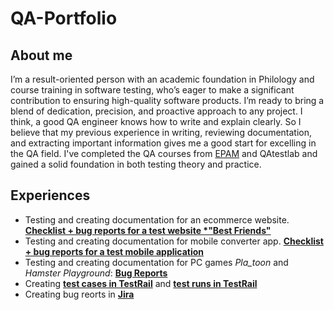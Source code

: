# QA-Portfolio
## About me
I’m a result-oriented person with an academic foundation in Philology and course training in software testing, who’s eager to make a significant contribution to ensuring high-quality software products. I’m ready to bring a blend of dedication, precision, and proactive approach to any project. I think, a good QA engineer knows how to write and explain clearly. So I believe that my previous experience in writing, reviewing documentation, and extracting important information gives me a good start for excelling in the QA field. I've completed the QA courses from [EPAM](https://drive.google.com/file/d/1gaCGk2FFnu52R_M051K09R_XVgNxKlqN/view?usp=drive_link) and QAtestlab and gained a solid foundation in both testing theory and practice. 
## Experiences
* Testing and creating documentation for an ecommerce website. [**Checklist + bug reports for a test website *"Best Friends"**](https://docs.google.com/spreadsheets/d/1ajRsNJJlZyAQelSkssKit7f0zGHqjmhxddZPW9KfaVo/edit?usp=drive_link)
* Testing and creating documentation for mobile converter app. [**Checklist + bug reports for a test mobile application**](https://docs.google.com/spreadsheets/d/17y9R3Tbib3jBlSSSC7rkE9G0jQm2ad1AM574xFMNyQY/edit?usp=drive_link)
* Testing and creating documentation for PC games *Pla_toon* and *Hamster Playground*: [**Bug Reports**](https://docs.google.com/spreadsheets/d/1WaE-g5i1fuWND4ap5C4l4blF39v1RQc2uuKbY6HiznQ/edit?usp=drive_link)
* Creating [**test cases in TestRail**](https://drive.google.com/file/d/1NT4fULW57hQ7CfUyMrTgnP_TQ5Vg0dmm/view?usp=drive_link) and [**test runs in TestRail**](https://drive.google.com/file/d/1OpJ_26WtKwVYNo_D1mDBFGDZGEHGI8PS/view?usp=drive_link)
* Creating bug reorts in [**Jira**](https://drive.google.com/file/d/1Z3_CB-UJUq1reUdusK1R53Wi_hFKRZPB/view?usp=drive_link)
